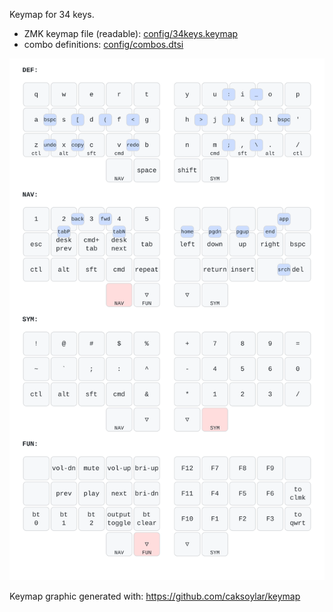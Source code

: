 Keymap for 34 keys.

- ZMK keymap file (readable): [config/34keys.keymap](config/34keys.keymap)
- combo definitions: [config/combos.dtsi](config/combos.dtsi)

![](34.svg)

Keymap graphic generated with: https://github.com/caksoylar/keymap
